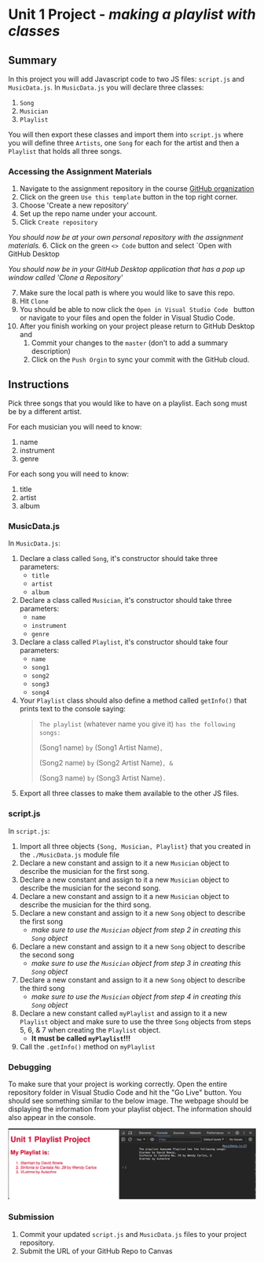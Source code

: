 # Unit 1 Project - *making a playlist with classes* 

## Summary
In this project you will add Javascript code to two JS files: `script.js` and `MusicData.js`. In `MusicData.js` you will declare three classes:
1. `Song`
2. `Musician`
3. `Playlist`

You will then export these classes and import them into `script.js` where you will define three `Artists`, one `Song` for each for the artist and then a `Playlist` that holds all three songs.

### Accessing the Assignment Materials
1. Navigate to the assignment repository in the course [GitHub organization](https://github.com/MUST4707)
2. Click on the green `Use this template` button in the top right corner.
3. Choose 'Create a new repository'
4. Set up the repo name under your account.
5. Click `Create repository`

*You should now be at your own personal repository with the assignment materials.*
6. Click on the green `<> Code` button and select `Open with GitHub Desktop

*You should now be in your GitHub Desktop application that has a pop up window called 'Clone a Repository'*

7. Make sure the local path is where you would like to save this repo.
8. Hit `Clone`
9. You should be able to now click the `Open in Visual Studio Code ` button or navigate to your files and open the folder in Visual Studio Code.
10. After you finish working on your project please return to GitHub Desktop and
    1. Commit your changes to the `master` (don't to add a summary description)
    2. Click on the `Push Orgin` to sync your commit with the GitHub cloud.

## Instructions

Pick three songs that you would like to have on a playlist. Each song must be by a different artist.

For each musician you will need to know:
1. name
2. instrument
3. genre

For each song you will need to know:
1. title
2. artist
3. album

### MusicData.js
In `MusicData.js`:
1. Declare a class called `Song`, it's constructor should take three parameters:
    - `title`
    - `artist`
    - `album`
2. Declare a class called `Musician`, it's constructor should take three parameters:
    - `name`
    - `instrument`
    - `genre`
3. Declare a class called `Playlist`, it's constructor should take four parameters:
    - `name`
    - `song1`
    - `song2`
    - `song3`
    - `song4`
4. Your `Playlist` class should also define a method called `getInfo()` that prints text to the console saying:
    > `The playlist` (whatever name you give it) `has the following songs:`<br>
    > 
    > (Song1 name) `by` (Song1 Artist Name)`,`
    > 
    > (Song2 name) `by` (Song2 Artist Name)`, &`
    > 
    > (Song3 name) `by` (Song3 Artist Name)`.`
5. Export all three classes to make them available to the other JS files.
### script.js
In `script.js`:
1. Import all three objects `{Song, Musician, Playlist}` that you created in the `./MusicData.js` module file
2. Declare a new constant and assign to it a new `Musician` object to describe the musician for the first song.
3. Declare a new constant and assign to it a new `Musician` object to describe the musician for the second song.
4. Declare a new constant and assign to it a new `Musician` object to describe the musician for the third song.
5. Declare a new constant and assign to it a new `Song` object to describe the first song
    - _make sure to use the `Musician` object from step 2 in creating this `Song` object_
6. Declare a new constant and assign to it a new `Song` object to describe the second song
    - _make sure to use the `Musician` object from step 3 in creating this `Song` object_
7. Declare a new constant and assign to it a new `Song` object to describe the third song
    - _make sure to use the `Musician` object from step 4 in creating this `Song` object_
8. Declare a new constant called `myPlaylist` and assign to it a new `Playlist` object and make sure to use the three `Song` objects from steps 5, 6, & 7 when creating the `Playlist` object.
    - **It must be called `myPlaylist`!!!**
9. Call the `.getInfo()` method on `myPlaylist`

### Debugging
To make sure that your project is working correctly. Open the entire repository folder in Visual Studio Code and hit the "Go Live" button. You should see something similar to the below image. The webpage should be displaying the information from your playlist object. The information should also appear in the console.

![success](./img/success.png)

### Submission
1. Commit your updated `script.js` and `MusicData.js` files to your project repository.
2. Submit the URL of your GitHub Repo to Canvas
